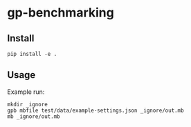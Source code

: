 # gp-benchmarking

## Install

    pip install -e .


## Usage

Example run:

    mkdir _ignore
    gpb mbfile test/data/example-settings.json _ignore/out.mb
    mb _ignore/out.mb
